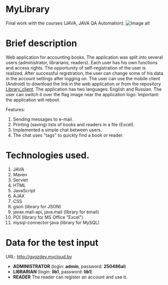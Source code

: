 # MyLibrary
Final work with the courses (JAVA, JAVA QA Automation).
![Image alt](https://github.com/gvozdev1986/MyLibrary/blob/master/webapp/img/logo.png)

# Brief description
Web application for accounting books. 
The application was split into several users (administrator, librarians, readers). 
Each user has his own functions and access rights. 
The opportunity of self-registration of the user is realized. 
After successful registration, the user can change some of his data in the account settings after logging on. 
The user can use the mobile client (Android) to download the link in the web application or from the repository [Library_client](https://github.com/gvozdev1986/MyLibraryClient/blob/master/Library_client.apk "Download mobile application"). The application has two languages: English and Russian. 
The user can switch it over the flag image near the application logo. 
Important: the application will reboot. 

Features:
1. Sending messages to e-mail.
2. Printing (saving) lists of books and readers in a file (Excel).
3. Implemented a simple chat between users.
4. The chat uses "tags" to quickly find a book or reader.

# Technologies used.
1. JAVA
2. Maven
3. Servlet
4. HTML
5. JavaScript
6. AJAX
7. CSS
8. gson (library for JSON)
9. javax.mail-api, java.mail (library for email)
10. POI (library for MS Office "Excel")
11. mysql-connector-java (library for MySQL)

# Data for the test input
URL: http://gvozdev.mycloud.by
* <b>ADMINISTRATOR</b> (login: <b>admin</b>, password: <b>250486al</b>)
* <b>LIBRARIAN</b> (login: <b>lib1</b>, password: <b>lib1</b>)
* <b>READER</b> The reader can register an account and use it.

